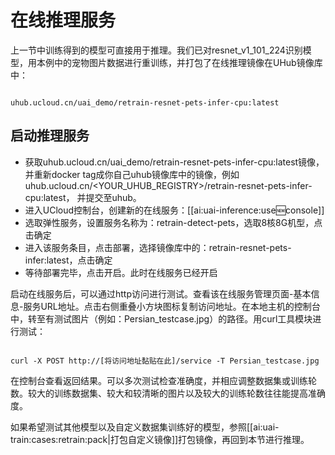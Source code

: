 
# 在线推理服务
上一节中训练得到的模型可直接用于推理。我们已对resnet\_v1\_101\_224识别模型，用本例中的宠物图片数据进行重训练，并打包了在线推理镜像在UHub镜像库中：

<code>
uhub.ucloud.cn/uai_demo/retrain-resnet-pets-infer-cpu:latest
</code>

## 启动推理服务

  - 获取uhub.ucloud.cn/uai\_demo/retrain-resnet-pets-infer-cpu:latest镜像，并重新docker tag成你自己uhub镜像库中的镜像，例如uhub.ucloud.cn/<YOUR\_UHUB\_REGISTRY>/retrain-resnet-pets-infer-cpu:latest， 并提交至uhub。
  - 进入UCloud控制台，创建新的在线服务：[[ai:uai-inference:use:new:console]]
  - 选取弹性服务，设置服务名称为：retrain-detect-pets，选取8核8G机型，点击确定
  - 进入该服务条目，点击部署，选择镜像库中的：retrain-resnet-pets-infer:latest，点击确定
  - 等待部署完毕，点击开启。此时在线服务已经开启

启动在线服务后，可以通过http访问进行测试。查看该在线服务管理页面-基本信息-服务URL地址。点击右侧重叠小方块图标复制访问地址。在本地主机的控制台中，转至有测试图片（例如：Persian_testcase.jpg）的路径。用curl工具模块进行测试：

<code>
curl -X POST http://[将访问地址黏贴在此]/service -T Persian_testcase.jpg
</code>

在控制台查看返回结果。可以多次测试检查准确度，并相应调整数据集或训练轮数。较大的训练数据集、较大和较清晰的图片以及较大的训练轮数往往能提高准确度。

如果希望测试其他模型以及自定义数据集训练好的模型，参照[[ai:uai-train:cases:retrain:pack|打包自定义镜像]]打包镜像，再回到本节进行推理。

